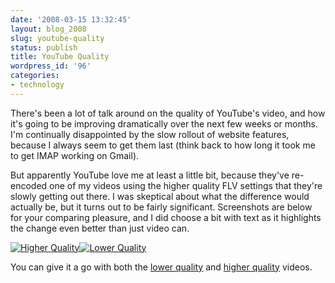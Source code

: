 ```yaml
---
date: '2008-03-15 13:32:45'
layout: blog_2008
slug: youtube-quality
status: publish
title: YouTube Quality
wordpress_id: '96'
categories:
- technology
---
```


There's been a lot of talk around on the quality of YouTube's video, and how
it's going to be improving dramatically over the next few weeks or months. I'm
continually disappointed by the slow rollout of website features, because I
always seem to get them last (think back to how long it took me to get IMAP
working on Gmail).

But apparently YouTube love me at least a little bit, because they've
re-encoded one of my videos using the higher quality FLV settings that they're
slowly getting out there. I was skeptical about what the difference would
actually be, but it turns out to be fairly significant. Screenshots are below
for your comparing pleasure, and I did choose a bit with text as it highlights
the change even better than just video can.

[![Higher Quality](http://alex.mullr.net/blog/wp-content/uploads/youtube-higherquality.png)](http://alex.mullr.net/blog/wp-content/uploads/youtube-higherquality.png)[![Lower Quality](http://alex.mullr.net/blog/wp-content/uploads/youtube-lowerquality.png)](http://alex.mullr.net/blog/wp-content/uploads/youtube-lowerquality.png)

You can give it a go with both the [lower
quality](http://www.youtube.com/watch?v=OZBn5pZRK2o) and [higher
quality](http://www.youtube.com/watch?v=OZBn5pZRK2o&fmt=18) videos.
